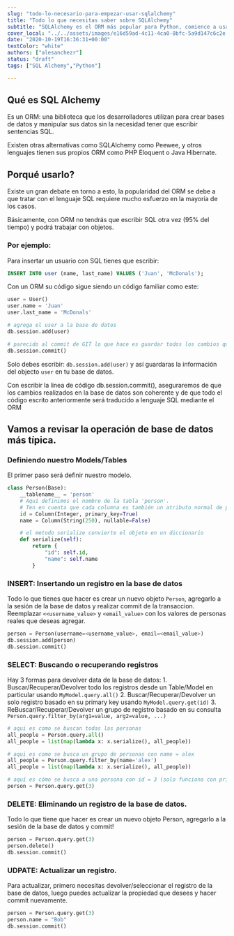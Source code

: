 ```yaml
---
slug: "todo-lo-necesario-para-empezar-usar-sqlalchemy"
title: "Todo lo que necesitas saber sobre SQLAlchemy"
subtitle: "SQLAlchemy es el ORM más popular para Python, comience a usarlo en 8 minutos"
cover_local: "../../assets/images/e16d59ad-4c11-4ca0-8bfc-5a9d147c6c2e.jpeg"
date: "2020-10-19T16:36:31+00:00"
textColor: "white"
authors: ["alesanchezr"]
status: "draft"
tags: ["SQL Alchemy","Python"]

---
```


## Qué es SQL Alchemy

Es un ORM: una biblioteca que los desarrolladores utilizan para crear bases de datos y manipular sus datos sin la necesidad tener que escribir sentencias SQL.

Existen otras alternativas como SQLAlchemy como Peewee, y otros lenguajes tienen sus propios ORM como PHP Eloquent o Java Hibernate.

## Porqué usarlo?

Existe un gran debate en torno a esto, la popularidad del ORM se debe a que tratar con el lenguaje SQL requiere mucho esfuerzo en la mayoría de los casos.

Básicamente, con ORM no tendrás que escribir SQL otra vez (95% del tiempo) y podrá trabajar con objetos.

### Por ejemplo:

Para insertar un usuario con SQL tienes que escribir:

```sql
INSERT INTO user (name, last_name) VALUES ('Juan', 'McDonals');
```

Con un ORM su código sigue siendo un código familiar como este:

```py
user = User()
user.name = 'Juan'
user.last_name = 'McDonals'

# agrega el user a la base de datos
db.session.add(user)

# parecido al commit de GIT lo que hace es guardar todos los cambios que hayas hecho
db.session.commit()
```

Solo debes escribir: `db.session.add(user)` y así guardaras la información del objecto `user` en tu base de datos.

Con escribir la linea de código db.session.commit(), aseguraremos de que los cambios realizados en la base de datos son coherente y de que todo el código escrito anteriormente será traducido a lenguaje SQL mediante el ORM


## Vamos a revisar la operación de base de datos más típica.

### Definiendo nuestro Models/Tables

El primer paso será definir nuestro modelo.

```py
class Person(Base):
    __tablename__ = 'person'
    # Aquí definimos el nombre de la tabla 'person'.
    # Ten en cuenta que cada columna es también un atributo normal de primera instancia de Python.
    id = Column(Integer, primary_key=True)
    name = Column(String(250), nullable=False)

    # el metodo serialize convierte el objeto en un diccionario
    def serialize(self):
        return {
            "id": self.id,
            "name": self.name
        }
  ```

### INSERT: Insertando un registro en la base de datos

Todo lo que tienes que hacer es crear un nuevo objeto `Person`, agregarlo a la sesión de la base de datos y realizar commit de la transaccion.
Reemplazar `<<username_value>` y `<email_value>` con los valores de personas reales que deseas agregar.

```py
person = Person(username=<username_value>, email=<email_value>)
db.session.add(person)
db.session.commit()
  ```

### SELECT: Buscando o recuperando registros

Hay 3 formas para devolver data de la base de datos:
    1. Buscar/Recuperar/Devolver todo los registros desde un Table/Model en particular usando `MyModel.query.all()`
    2. Buscar/Recuperar/Devolver un solo registro basado en su primary key usando `MyModel.query.get(id)`
    3. ReBuscar/Recuperar/Devolver un grupo de registro basado en su consulta `Person.query.filter_by(arg1=value, arg2=value, ...)`

```py
# aqui es como se buscan todas las personas
all_people = Person.query.all()
all_people = list(map(lambda x: x.serialize(), all_people))

# aqui es como se busca un grupo de personas con name = alex
all_people = Person.query.filter_by(name='alex')
all_people = list(map(lambda x: x.serialize(), all_people))

# aquí es cómo se busca a una persona con id = 3 (solo funciona con primary key)
person = Person.query.get(3)
```

### DELETE: Eliminando un registro de la base de datos.

Todo lo que tiene que hacer es crear un nuevo objeto Person, agregarlo a la sesión de la base de datos y commit!

```py
person = Person.query.get(3)
person.delete()
db.session.commit()
  ```

### UDPATE: Actualizar un registro.

Para actualizar, primero necesitas devolver/seleccionar el registro de la base de datos, luego puedes actualizar la propiedad que desees y hacer commit nuevamente.
```py
person = Person.query.get(3)
person.name = "Bob"
db.session.commit()
```


